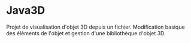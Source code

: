 Java3D
======

Projet de visualisation d'objet 3D depuis un fichier. Modification basique des élèments de l'objet 
et gestion d'une bibliothèque d'objet 3D.